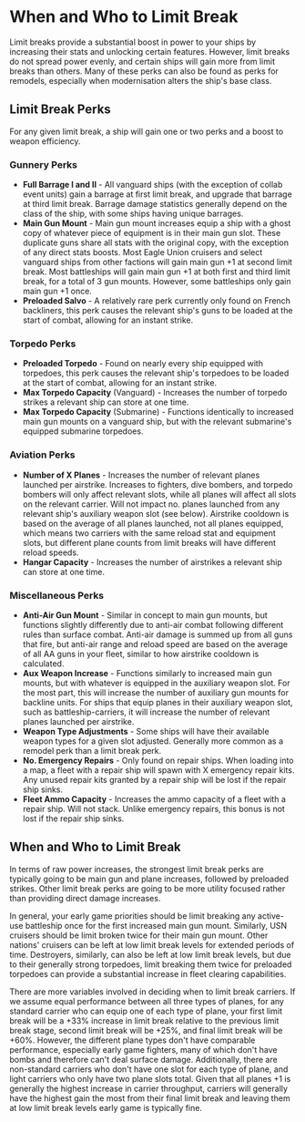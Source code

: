 # When and Who to Limit Break
Limit breaks provide a substantial boost in power to your ships by increasing their stats and unlocking certain features. However, limit breaks do not spread power evenly, and certain ships will gain more from limit breaks than others. Many of these perks can also be found as perks for remodels, especially when modernisation alters the ship's base class.

## Limit Break Perks
For any given limit break, a ship will gain one or two perks and a boost to weapon efficiency.

### Gunnery Perks
 - **Full Barrage I and II** - All vanguard ships (with the exception of collab event units) gain a barrage at first limit break, and upgrade that barrage at third limit break. Barrage damage statistics generally depend on the class of the ship, with some ships having unique barrages.
 - **Main Gun Mount** - Main gun mount increases equip a ship with a ghost copy of whatever piece of equipment is in their main gun slot. These duplicate guns share all stats with the original copy, with the exception of any direct stats boosts. Most Eagle Union cruisers and select vanguard ships from other factions will gain main gun +1 at second limit break. Most battleships will gain main gun +1 at both first and third limit break, for a total of 3 gun mounts. However, some battleships only gain main gun +1 once.
 - **Preloaded Salvo** - A relatively rare perk currently only found on French backliners, this perk causes the relevant ship's guns to be loaded at the start of combat, allowing for an instant strike.

### Torpedo Perks
 - **Preloaded Torpedo** - Found on nearly every ship equipped with torpedoes, this perk causes the relevant ship's torpedoes to be loaded at the start of combat, allowing for an instant strike.
 - **Max Torpedo Capacity** (Vanguard) - Increases the number of torpedo strikes a relevant ship can store at one time.
 - **Max Torpedo Capacity** (Submarine) - Functions identically to increased main gun mounts on a vanguard ship, but with the relevant submarine's equipped submarine torpedoes.

### Aviation Perks
 - **Number of X Planes** - Increases the number of relevant planes launched per airstrike. Increases to fighters, dive bombers, and torpedo bombers will only affect relevant slots, while all planes will affect all slots on the relevant carrier. Will not impact no. planes launched from any relevant ship's auxiliary weapon slot (see below). Airstrike cooldown is based on the average of all planes launched, not all planes equipped, which means two carriers with the same reload stat and equipment slots, but different plane counts from limit breaks will have different reload speeds.
 - **Hangar Capacity** - Increases the number of airstrikes a relevant ship can store at one time.

### Miscellaneous Perks
 - **Anti-Air Gun Mount** - Similar in concept to main gun mounts, but functions slightly differently due to anti-air combat following different rules than surface combat. Anti-air damage is summed up from all guns that fire, but anti-air range and reload speed are based on the average of all AA guns in your fleet, similar to how airstrike cooldown is calculated.
 - **Aux Weapon Increase** - Functions similarly to increased main gun mounts, but with whatever is equipped in the auxiliary weapon slot. For the most part, this will increase the number of auxiliary gun mounts for backline units. For ships that equip planes in their auxiliary weapon slot, such as battleship-carriers, it will increase the number of relevant planes launched per airstrike.
 - **Weapon Type Adjustments** - Some ships will have their available weapon types for a given slot adjusted. Generally more common as a remodel perk than a limit break perk.
 - **No. Emergency Repairs** - Only found on repair ships. When loading into a map, a fleet with a repair ship will spawn with X emergency repair kits. Any unused repair kits granted by a repair ship will be lost if the repair ship sinks.
 - **Fleet Ammo Capacity** - Increases the ammo capacity of a fleet with a repair ship. Will not stack. Unlike emergency repairs, this bonus is not lost if the repair ship sinks.

## When and Who to Limit Break
In terms of raw power increases, the strongest limit break perks are typically going to be main gun and plane increases, followed by preloaded strikes. Other limit break perks are going to be more utility focused rather than providing direct damage increases.

In general, your early game priorities should be limit breaking any active-use battleship once for the first increased main gun mount. Similarly, USN cruisers should be limit broken twice for their main gun mount. Other nations' cruisers can be left at low limit break levels for extended periods of time. Destroyers, similarly, can also be left at low limit break levels, but due to their generally strong torpedoes, limit breaking them twice for preloaded torpedoes can provide a substantial increase in fleet clearing capabilities.

There are more variables involved in deciding when to limit break carriers. If we assume equal performance between all three types of planes, for any standard carrier who can equip one of each type of plane, your first limit break will be a +33% increase in limit break relative to the previous limit break stage, second limit break will be +25%, and final limit break will be +60%. However, the different plane types don't have comparable performance, especially early game fighters, many of which don't have bombs and therefore can't deal surface damage. Additionally, there are non-standard carriers who don't have one slot for each type of plane, and light carriers who only have two plane slots total. Given that all planes +1 is generally the highest increase in carrier throughput, carriers will generally have the highest gain the most from their final limit break and leaving them at low limit break levels early game is typically fine.
